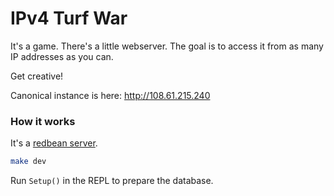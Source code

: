# IPv4 Turf War

It's a game. There's a little webserver. The goal is to access it from
as many IP addresses as you can.

Get creative!

Canonical instance is here: http://108.61.215.240

### How it works

It's a [redbean server](https://redbean.dev/).

```sh
make dev
```

Run `Setup()` in the REPL to prepare the database.